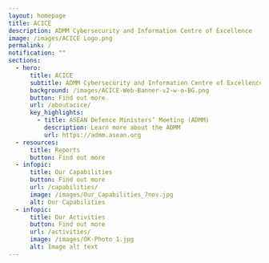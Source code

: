 ```yaml
---
layout: homepage
title: ACICE
description: ADMM Cybersecurity and Information Centre of Excellence
image: /images/ACICE Logo.png
permalink: /
notification: ""
sections:
  - hero:
      title: ACICE
      subtitle: ADMM Cybersecurity and Information Centre of Excellence
      background: /images/ACICE-Web-Banner-v2-w-o-BG.png
      button: Find out more
      url: /aboutacice/
      key_highlights:
        - title: ASEAN Defence Ministers’ Meeting (ADMM)
          description: Learn more about the ADMM
          url: https://admm.asean.org
  - resources:
      title: Reports
      button: Find out more
  - infopic:
      title: Our Capabilities
      button: Find out more
      url: /capabilities/
      image: /images/Our_Capabilities_7nov.jpg
      alt: Our Capabilities
  - infopic:
      title: Our Activities
      button: Find out more
      url: /activities/
      image: /images/OK-Photo 1.jpg
      alt: Image alt text
---
```


